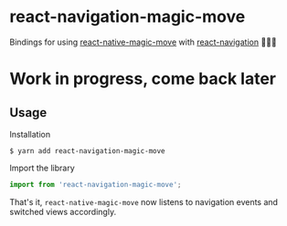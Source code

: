 # react-navigation-magic-move <!-- omit in toc -->

Bindings for using [react-native-magic-move](https://github.com/IjzerenHein/react-native-magic-move) with [react-navigation](https://reactnavigation.org/) 🐰🎩✨

# Work in progress, come back later

## Usage

Installation

```
$ yarn add react-navigation-magic-move
```

Import the library

```jsx
import from 'react-navigation-magic-move';
```

That's it, `react-native-magic-move` now listens to navigation events and switched views accordingly.
